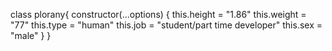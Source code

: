class plorany{
  constructor(...options) {
    this.height = "1.86"
    this.weight = "77"
    this.type = "human"
    this.job = "student/part time developer"
    this.sex = "male"
  }
}

<!--
**Plorany/Plorany** is a ✨ _special_ ✨ repository because its `README.md` (this file) appears on your GitHub profile.

Here are some ideas to get you started:

- 🔭 I’m currently working on ...
- 🌱 I’m currently learning ...
- 👯 I’m looking to collaborate on ...
- 🤔 I’m looking for help with ...
- 💬 Ask me about ...
- 📫 How to reach me: ...
- 😄 Pronouns: ...
- ⚡ Fun fact: ...
-->
